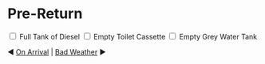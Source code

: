<link href="../styles/custom.css" rel="stylesheet" />

# Pre-Return
<label for="diesel" class="top"><input type="checkbox" id="diesel" /> Full Tank of Diesel</label>
<label for="toilet" class="alt"> <input type="checkbox" id="toilet" /> Empty Toilet Cassette</label>
<label for="grey-water-tank"><input type="checkbox" id="grey-water-tank" /> Empty Grey Water Tank</label>

:arrow_backward: [On Arrival](on-arrival.md) | [Bad Weather](bad-weather.md) :arrow_forward:
